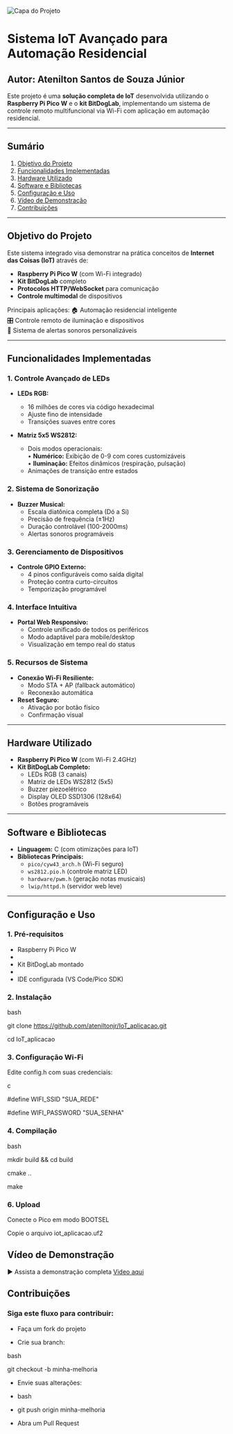 ![Capa do Projeto](https://github.com/user-attachments/assets/f2a5c9b8-6208-4723-8f46-1d74be421827)

# **Sistema IoT Avançado para Automação Residencial**  

## **Autor:** Atenilton Santos de Souza Júnior 

Este projeto é uma **solução completa de IoT** desenvolvida utilizando o **Raspberry Pi Pico W** e o **kit BitDogLab**, implementando um sistema de controle remoto multifuncional via Wi-Fi com aplicação em automação residencial. 

---

## **Sumário**
1. [Objetivo do Projeto](#objetivo-do-projeto)  
2. [Funcionalidades Implementadas](#funcionalidades-implementadas)  
3. [Hardware Utilizado](#hardware-utilizado)  
4. [Software e Bibliotecas](#software-e-bibliotecas)  
5. [Configuração e Uso](#configuração-e-uso)  
6. [Vídeo de Demonstração](#vídeo-de-demonstração)  
7. [Contribuições](#contribuições)  

---

## **Objetivo do Projeto**
Este sistema integrado visa demonstrar na prática conceitos de **Internet das Coisas (IoT)** através de:

- **Raspberry Pi Pico W** (com Wi-Fi integrado)
- **Kit BitDogLab** completo
- **Protocolos HTTP/WebSocket** para comunicação
- **Controle multimodal** de dispositivos

Principais aplicações:
🏠 Automação residencial inteligente  
🎛️ Controle remoto de iluminação e dispositivos  
🎵 Sistema de alertas sonoros personalizáveis  

---

## **Funcionalidades Implementadas**

### **1. Controle Avançado de LEDs**
- **LEDs RGB:**  
  - 16 milhões de cores via código hexadecimal  
  - Ajuste fino de intensidade  
  - Transições suaves entre cores  

- **Matriz 5x5 WS2812:**  
  - Dois modos operacionais:  
    • **Numérico:** Exibição de 0-9 com cores customizáveis  
    • **Iluminação:** Efeitos dinâmicos (respiração, pulsação)  
  - Animações de transição entre estados  

### **2. Sistema de Sonorização**
- **Buzzer Musical:**  
  - Escala diatônica completa (Dó a Si)  
  - Precisão de frequência (±1Hz)  
  - Duração controlável (100-2000ms)  
  - Alertas sonoros programáveis  

### **3. Gerenciamento de Dispositivos**
- **Controle GPIO Externo:**  
  - 4 pinos configuráveis como saída digital  
  - Proteção contra curto-circuitos  
  - Temporização programável  

### **4. Interface Intuitiva**
- **Portal Web Responsivo:**  
  - Controle unificado de todos os periféricos  
  - Modo adaptável para mobile/desktop  
  - Visualização em tempo real do status  

### **5. Recursos de Sistema**
- **Conexão Wi-Fi Resiliente:**  
  - Modo STA + AP (fallback automático)  
  - Reconexão automática  
- **Reset Seguro:**  
  - Ativação por botão físico  
  - Confirmação visual  

---

## **Hardware Utilizado**
- **Raspberry Pi Pico W** (com Wi-Fi 2.4GHz)
- **Kit BitDogLab Completo:**
  - LEDs RGB (3 canais)
  - Matriz de LEDs WS2812 (5x5)
  - Buzzer piezoelétrico
  - Display OLED SSD1306 (128x64)
  - Botões programáveis

---

## **Software e Bibliotecas**
- **Linguagem:** C (com otimizações para IoT)
- **Bibliotecas Principais:**
  - `pico/cyw43_arch.h` (Wi-Fi seguro)
  - `ws2812.pio.h` (controle matriz LED)
  - `hardware/pwm.h` (geração notas musicais)
  - `lwip/httpd.h` (servidor web leve)

---

## **Configuração e Uso**

### **1. Pré-requisitos**

- Raspberry Pi Pico W
- 
- Kit BitDogLab montado
- 
- IDE configurada (VS Code/Pico SDK)

### **2. Instalação**

bash

git clone https://github.com/ateniltonjr/IoT_aplicacao.git

cd IoT_aplicacao

### 3. Configuração Wi-Fi
   
Edite config.h com suas credenciais:

c

#define WIFI_SSID "SUA_REDE"

#define WIFI_PASSWORD "SUA_SENHA"

### 4. Compilação
   
bash

mkdir build && cd build

cmake ..

make

### 6. Upload
Conecte o Pico em modo BOOTSEL

Copie o arquivo iot_aplicacao.uf2

## Vídeo de Demonstração
▶ Assista a demonstração completa
[Video aqui](https://www.youtube.com/watch?v=uucASxBZI4Y)

## Contribuições

### Siga este fluxo para contribuir:

- Faça um fork do projeto

- Crie sua branch:

bash

git checkout -b minha-melhoria

- Envie suas alterações:

- bash

- git push origin minha-melhoria

- Abra um Pull Request

